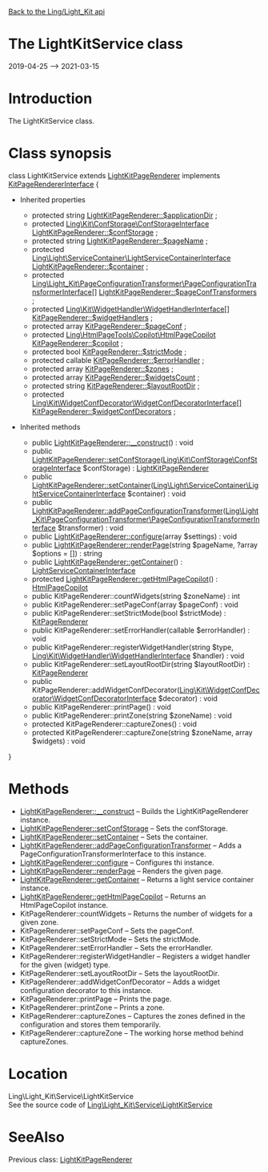 [Back to the Ling/Light_Kit api](https://github.com/lingtalfi/Light_Kit/blob/master/doc/api/Ling/Light_Kit.md)



The LightKitService class
================
2019-04-25 --> 2021-03-15






Introduction
============

The LightKitService class.



Class synopsis
==============


class <span class="pl-k">LightKitService</span> extends [LightKitPageRenderer](https://github.com/lingtalfi/Light_Kit/blob/master/doc/api/Ling/Light_Kit/PageRenderer/LightKitPageRenderer.md) implements [KitPageRendererInterface](https://github.com/lingtalfi/Kit/blob/master/doc/api/Ling/Kit/PageRenderer/KitPageRendererInterface.md) {

- Inherited properties
    - protected string [LightKitPageRenderer::$applicationDir](#property-applicationDir) ;
    - protected [Ling\Kit\ConfStorage\ConfStorageInterface](https://github.com/lingtalfi/Kit/blob/master/doc/api/Ling/Kit/ConfStorage/ConfStorageInterface.md) [LightKitPageRenderer::$confStorage](#property-confStorage) ;
    - protected string [LightKitPageRenderer::$pageName](#property-pageName) ;
    - protected [Ling\Light\ServiceContainer\LightServiceContainerInterface](https://github.com/lingtalfi/Light/blob/master/doc/api/Ling/Light/ServiceContainer/LightServiceContainerInterface.md) [LightKitPageRenderer::$container](#property-container) ;
    - protected [Ling\Light_Kit\PageConfigurationTransformer\PageConfigurationTransformerInterface[]](https://github.com/lingtalfi/Light_Kit/blob/master/doc/api/Ling/Light_Kit/PageConfigurationTransformer/PageConfigurationTransformerInterface.md) [LightKitPageRenderer::$pageConfTransformers](#property-pageConfTransformers) ;
    - protected [Ling\Kit\WidgetHandler\WidgetHandlerInterface[]](https://github.com/lingtalfi/Kit/blob/master/doc/api/Ling/Kit/WidgetHandler/WidgetHandlerInterface.md) [KitPageRenderer::$widgetHandlers](#property-widgetHandlers) ;
    - protected array [KitPageRenderer::$pageConf](#property-pageConf) ;
    - protected [Ling\HtmlPageTools\Copilot\HtmlPageCopilot](https://github.com/lingtalfi/HtmlPageTools/blob/master/doc/api/Ling/HtmlPageTools/Copilot/HtmlPageCopilot.md) [KitPageRenderer::$copilot](#property-copilot) ;
    - protected bool [KitPageRenderer::$strictMode](#property-strictMode) ;
    - protected callable [KitPageRenderer::$errorHandler](#property-errorHandler) ;
    - protected array [KitPageRenderer::$zones](#property-zones) ;
    - protected array [KitPageRenderer::$widgetsCount](#property-widgetsCount) ;
    - protected string [KitPageRenderer::$layoutRootDir](#property-layoutRootDir) ;
    - protected [Ling\Kit\WidgetConfDecorator\WidgetConfDecoratorInterface[]](https://github.com/lingtalfi/Kit/blob/master/doc/api/Ling/Kit/WidgetConfDecorator/WidgetConfDecoratorInterface.md) [KitPageRenderer::$widgetConfDecorators](#property-widgetConfDecorators) ;

- Inherited methods
    - public [LightKitPageRenderer::__construct](https://github.com/lingtalfi/Light_Kit/blob/master/doc/api/Ling/Light_Kit/PageRenderer/LightKitPageRenderer/__construct.md)() : void
    - public [LightKitPageRenderer::setConfStorage](https://github.com/lingtalfi/Light_Kit/blob/master/doc/api/Ling/Light_Kit/PageRenderer/LightKitPageRenderer/setConfStorage.md)([Ling\Kit\ConfStorage\ConfStorageInterface](https://github.com/lingtalfi/Kit/blob/master/doc/api/Ling/Kit/ConfStorage/ConfStorageInterface.md) $confStorage) : [LightKitPageRenderer](https://github.com/lingtalfi/Light_Kit/blob/master/doc/api/Ling/Light_Kit/PageRenderer/LightKitPageRenderer.md)
    - public [LightKitPageRenderer::setContainer](https://github.com/lingtalfi/Light_Kit/blob/master/doc/api/Ling/Light_Kit/PageRenderer/LightKitPageRenderer/setContainer.md)([Ling\Light\ServiceContainer\LightServiceContainerInterface](https://github.com/lingtalfi/Light/blob/master/doc/api/Ling/Light/ServiceContainer/LightServiceContainerInterface.md) $container) : void
    - public [LightKitPageRenderer::addPageConfigurationTransformer](https://github.com/lingtalfi/Light_Kit/blob/master/doc/api/Ling/Light_Kit/PageRenderer/LightKitPageRenderer/addPageConfigurationTransformer.md)([Ling\Light_Kit\PageConfigurationTransformer\PageConfigurationTransformerInterface](https://github.com/lingtalfi/Light_Kit/blob/master/doc/api/Ling/Light_Kit/PageConfigurationTransformer/PageConfigurationTransformerInterface.md) $transformer) : void
    - public [LightKitPageRenderer::configure](https://github.com/lingtalfi/Light_Kit/blob/master/doc/api/Ling/Light_Kit/PageRenderer/LightKitPageRenderer/configure.md)(array $settings) : void
    - public [LightKitPageRenderer::renderPage](https://github.com/lingtalfi/Light_Kit/blob/master/doc/api/Ling/Light_Kit/PageRenderer/LightKitPageRenderer/renderPage.md)(string $pageName, ?array $options = []) : string
    - public [LightKitPageRenderer::getContainer](https://github.com/lingtalfi/Light_Kit/blob/master/doc/api/Ling/Light_Kit/PageRenderer/LightKitPageRenderer/getContainer.md)() : [LightServiceContainerInterface](https://github.com/lingtalfi/Light/blob/master/doc/api/Ling/Light/ServiceContainer/LightServiceContainerInterface.md)
    - protected [LightKitPageRenderer::getHtmlPageCopilot](https://github.com/lingtalfi/Light_Kit/blob/master/doc/api/Ling/Light_Kit/PageRenderer/LightKitPageRenderer/getHtmlPageCopilot.md)() : [HtmlPageCopilot](https://github.com/lingtalfi/HtmlPageTools/blob/master/doc/api/Ling/HtmlPageTools/Copilot/HtmlPageCopilot.md)
    - public KitPageRenderer::countWidgets(string $zoneName) : int
    - public KitPageRenderer::setPageConf(array $pageConf) : void
    - public KitPageRenderer::setStrictMode(bool $strictMode) : [KitPageRenderer](https://github.com/lingtalfi/Kit/blob/master/doc/api/Ling/Kit/PageRenderer/KitPageRenderer.md)
    - public KitPageRenderer::setErrorHandler(callable $errorHandler) : void
    - public KitPageRenderer::registerWidgetHandler(string $type, [Ling\Kit\WidgetHandler\WidgetHandlerInterface](https://github.com/lingtalfi/Kit/blob/master/doc/api/Ling/Kit/WidgetHandler/WidgetHandlerInterface.md) $handler) : void
    - public KitPageRenderer::setLayoutRootDir(string $layoutRootDir) : [KitPageRenderer](https://github.com/lingtalfi/Kit/blob/master/doc/api/Ling/Kit/PageRenderer/KitPageRenderer.md)
    - public KitPageRenderer::addWidgetConfDecorator([Ling\Kit\WidgetConfDecorator\WidgetConfDecoratorInterface](https://github.com/lingtalfi/Kit/blob/master/doc/api/Ling/Kit/WidgetConfDecorator/WidgetConfDecoratorInterface.md) $decorator) : void
    - public KitPageRenderer::printPage() : void
    - public KitPageRenderer::printZone(string $zoneName) : void
    - protected KitPageRenderer::captureZones() : void
    - protected KitPageRenderer::captureZone(string $zoneName, array $widgets) : void

}






Methods
==============

- [LightKitPageRenderer::__construct](https://github.com/lingtalfi/Light_Kit/blob/master/doc/api/Ling/Light_Kit/PageRenderer/LightKitPageRenderer/__construct.md) &ndash; Builds the LightKitPageRenderer instance.
- [LightKitPageRenderer::setConfStorage](https://github.com/lingtalfi/Light_Kit/blob/master/doc/api/Ling/Light_Kit/PageRenderer/LightKitPageRenderer/setConfStorage.md) &ndash; Sets the confStorage.
- [LightKitPageRenderer::setContainer](https://github.com/lingtalfi/Light_Kit/blob/master/doc/api/Ling/Light_Kit/PageRenderer/LightKitPageRenderer/setContainer.md) &ndash; Sets the container.
- [LightKitPageRenderer::addPageConfigurationTransformer](https://github.com/lingtalfi/Light_Kit/blob/master/doc/api/Ling/Light_Kit/PageRenderer/LightKitPageRenderer/addPageConfigurationTransformer.md) &ndash; Adds a PageConfigurationTransformerInterface to this instance.
- [LightKitPageRenderer::configure](https://github.com/lingtalfi/Light_Kit/blob/master/doc/api/Ling/Light_Kit/PageRenderer/LightKitPageRenderer/configure.md) &ndash; Configures thi instance.
- [LightKitPageRenderer::renderPage](https://github.com/lingtalfi/Light_Kit/blob/master/doc/api/Ling/Light_Kit/PageRenderer/LightKitPageRenderer/renderPage.md) &ndash; Renders the given page.
- [LightKitPageRenderer::getContainer](https://github.com/lingtalfi/Light_Kit/blob/master/doc/api/Ling/Light_Kit/PageRenderer/LightKitPageRenderer/getContainer.md) &ndash; Returns a light service container instance.
- [LightKitPageRenderer::getHtmlPageCopilot](https://github.com/lingtalfi/Light_Kit/blob/master/doc/api/Ling/Light_Kit/PageRenderer/LightKitPageRenderer/getHtmlPageCopilot.md) &ndash; Returns an HtmlPageCopilot instance.
- KitPageRenderer::countWidgets &ndash; Returns the number of widgets for a given zone.
- KitPageRenderer::setPageConf &ndash; Sets the pageConf.
- KitPageRenderer::setStrictMode &ndash; Sets the strictMode.
- KitPageRenderer::setErrorHandler &ndash; Sets the errorHandler.
- KitPageRenderer::registerWidgetHandler &ndash; Registers a widget handler for the given (widget) type.
- KitPageRenderer::setLayoutRootDir &ndash; Sets the layoutRootDir.
- KitPageRenderer::addWidgetConfDecorator &ndash; Adds a widget configuration decorator to this instance.
- KitPageRenderer::printPage &ndash; Prints the page.
- KitPageRenderer::printZone &ndash; Prints a zone.
- KitPageRenderer::captureZones &ndash; Captures the zones defined in the configuration and stores them temporarily.
- KitPageRenderer::captureZone &ndash; The working horse method behind captureZones.





Location
=============
Ling\Light_Kit\Service\LightKitService<br>
See the source code of [Ling\Light_Kit\Service\LightKitService](https://github.com/lingtalfi/Light_Kit/blob/master/Service/LightKitService.php)



SeeAlso
==============
Previous class: [LightKitPageRenderer](https://github.com/lingtalfi/Light_Kit/blob/master/doc/api/Ling/Light_Kit/PageRenderer/LightKitPageRenderer.md)<br>
